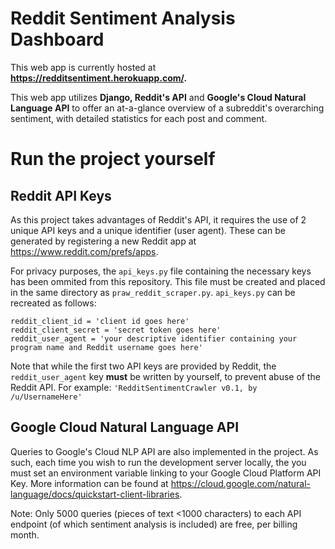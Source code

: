 # Reddit Sentiment Analysis Dashboard
This web app is currently hosted at **https://redditsentiment.herokuapp.com/.**

This web app utilizes **Django, Reddit's API** and **Google's Cloud Natural Language API** to offer an at-a-glance
overview of a subreddit's overarching sentiment, with detailed statistics for each post and comment.

# Run the project yourself
## Reddit API Keys
As this project takes advantages of Reddit's API, it requires the use of 2 unique API keys and a unique identifier (user agent).
These can be generated by registering a new Reddit app at https://www.reddit.com/prefs/apps.

For privacy purposes, the `api_keys.py` file containing the necessary keys has been ommited from this repository.
This file must be created and placed in the same directory as `praw_reddit_scraper.py`. `api_keys.py` can be recreated as follows:

```
reddit_client_id = 'client id goes here'
reddit_client_secret = 'secret token goes here'
reddit_user_agent = 'your descriptive identifier containing your program name and Reddit username goes here'
```

Note that while the first two API keys are provided by Reddit, the `reddit_user_agent` key **must** be written by yourself, to prevent abuse of the Reddit API.
For example: `'RedditSentimentCrawler v0.1, by /u/UsernameHere'`

## Google Cloud Natural Language API
Queries to Google's Cloud NLP API are also implemented in the project. As such, each time you wish to run the development server locally, the you must set an environment variable linking to your Google Cloud Platform API Key. More information can be found at https://cloud.google.com/natural-language/docs/quickstart-client-libraries.

Note: Only 5000 queries (pieces of text <1000 characters) to each API endpoint (of which sentiment analysis is included) are free, per billing month.

